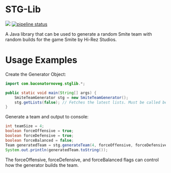 # STG-Lib
[![](https://jitpack.io/v/BaconatorNoVeg/STG-Lib.svg)](https://jitpack.io/#BaconatorNoVeg/STG-Lib) [![pipeline status](https://gitlab.com/BaconatorNoVeg/STG-Lib/badges/master/pipeline.svg)](https://gitlab.com/BaconatorNoVeg/STG-Lib/commits/master)

A Java library that can be used to generate a random Smite team with random builds for the game Smite by Hi-Rez Studios.

# Usage Examples
Create the Generator Object:
```java
import com.baconatornoveg.stglib.*;

public static void main(String[] args) {
    SmiteTeamGenerator stg = new SmiteTeamGenerator();
    stg.getLists(false); // Fetches the latest lists. Must be called before any other stg methods.
}
```
Generate a team and output to console:
```java
int teamSize = 4;
boolean forceOffensive = true;
boolean forceDefensive = true;
boolean forceBalanced = false;
Team generatedTeam = stg.generateTeam(4, forceOffensive, forceDefensive, forceBalanced);
System.out.println(generatedTeam.toString());
```
The forceOffensive, forceDefensive, and forceBalanced flags can control how the generator builds the team.
